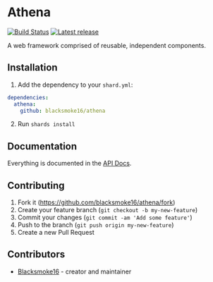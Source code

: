 # Athena

[![Build Status](https://img.shields.io/github/workflow/status/blacksmoke16/athena/CI)](https://github.com/blacksmoke16/athena/actions)
[![Latest release](https://img.shields.io/github/release/blacksmoke16/athena.svg?style=flat-square)](https://github.com/blacksmoke16/athena/releases)

A web framework comprised of reusable, independent components.

## Installation

1. Add the dependency to your `shard.yml`:

```yaml
dependencies:
  athena:
    github: blacksmoke16/athena
```

2. Run `shards install`

## Documentation

Everything is documented in the [API Docs](https://blacksmoke16.github.io/athena/Athena/Routing.html).

## Contributing

1. Fork it (https://github.com/blacksmoke16/athena/fork)
2. Create your feature branch (`git checkout -b my-new-feature`)
3. Commit your changes (`git commit -am 'Add some feature'`)
4. Push to the branch (`git push origin my-new-feature`)
5. Create a new Pull Request

## Contributors

- [Blacksmoke16](https://github.com/blacksmoke16) - creator and maintainer
